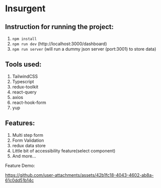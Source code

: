# Insurgent

## Instruction for running the project:

1. `npm install`
2. `npm run dev` (http://localhost:3000/dashboard)
3. `npm run server` (will run a dummy json server (port:3001) to store data)


## Tools used:

1. TailwindCSS
2. Typescript
3. redux-toolkit
4. react-query
5. axios
6. react-hook-form
7. yup

## Features:
1. Multi step form
2. Form Validation
3. redux data store
4. Little bit of accessibility feature(select component)
5. And more...

Feature Demo:


https://github.com/user-attachments/assets/42b1fc18-4043-4602-ab8a-61c0dd51b14c

